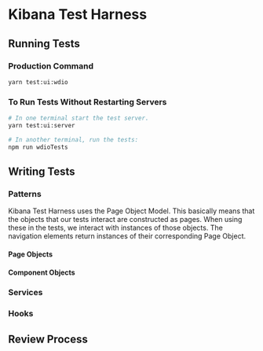 # Kibana Test Harness

## Running Tests

### Production Command

`yarn test:ui:wdio`

### To Run Tests Without Restarting Servers

```sh
# In one terminal start the test server.
yarn test:ui:server
```
```sh
# In another terminal, run the tests:
npm run wdioTests
```

## Writing Tests

### Patterns

Kibana Test Harness uses the Page Object Model. This basically means that the objects that our tests interact are constructed as pages. When using these in the tests, we interact with instances of those objects. The navigation elements return instances of their corresponding Page Object. 

#### Page Objects

#### Component Objects

### Services

### Hooks 

## Review Process